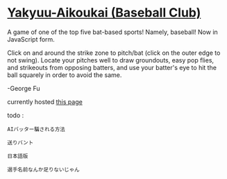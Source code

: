 [Yakyuu-Aikoukai (Baseball Club)](htttp://georgefu.info/y)
===============

A game of one of the top five bat-based sports! Namely, baseball! Now in JavaScript form.

Click on and around the strike zone to pitch/bat (click on the outer edge to not swing). Locate your pitches well to draw groundouts, easy pop flies,
and strikeouts from opposing batters, and use your batter's eye to hit the ball squarely in order to avoid the same.

-George Fu

currently hosted [this page](htttp://georgefu.info/y)

todo :

    AIバッター騙される方法

    送りバント

    日本語版

    選手名前なんか足りないじゃん
